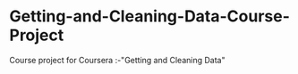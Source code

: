# Getting-and-Cleaning-Data-Course-Project
Course project for Coursera :-"Getting and Cleaning Data"

